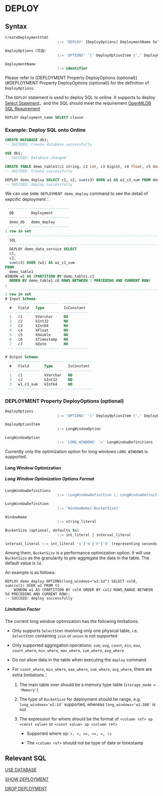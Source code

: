 # DEPLOY

## Syntax

```sql
CreateDeploymentStmt
						::= 'DEPLOY' [DeployOptions] DeploymentName SelectStmt

DeployOptions（可选）
						::= 'OPTIONS' '(' DeployOptionItem (',' DeployOptionItem)* ')'

DeploymentName
						::= identifier
```
Please refer to [DEPLOYMENT Property DeployOptions (optional)](#DEPLOYMENT Property DeployOptions (optional)) for the definition of `DeployOptions`.

The `DEPLOY` statement is used to deploy SQL to online. It supports to deploy [Select Statement](../dql/SELECT_STATEMENT.md)，and the SQL should meet the requirement [OpenMLDB SQL Requirement](../deployment_manage/ONLINE_SERVING_REQUIREMENTS.md)

```SQL
DEPLOY deployment_name SELECT clause
```

### Example: Deploy SQL onto Online

```sql
CREATE DATABASE db1;
-- SUCCEED: Create database successfully

USE db1;
-- SUCCEED: Database changed

CREATE TABLE demo_table1(c1 string, c2 int, c3 bigint, c4 float, c5 double, c6 timestamp, c7 date);
-- SUCCEED: Create successfully

DEPLOY demo_deploy SELECT c1, c2, sum(c3) OVER w1 AS w1_c3_sum FROM demo_table1 WINDOW w1 AS (PARTITION BY demo_table1.c1 ORDER BY demo_table1.c6 ROWS BETWEEN 2 PRECEDING AND CURRENT ROW);
-- SUCCEED: deploy successfully
```

We can use `SHOW DEPLOYMENT demo_deploy` command to see the detail of sepcific deployment：

```sql
 --------- -------------------
  DB        Deployment
 --------- -------------------
  demo_db   demo_deploy
 --------- -------------------
1 row in set
 -----------------------------------------------------------------------------------------------------------------------------------------------------------------------------------------------------------------
  SQL
 -----------------------------------------------------------------------------------------------------------------------------------------------------------------------------------------------------------------
  DEPLOY demo_data_service SELECT
  c1,
  c2,
  sum(c3) OVER (w1) AS w1_c3_sum
FROM
  demo_table1
WINDOW w1 AS (PARTITION BY demo_table1.c1
  ORDER BY demo_table1.c6 ROWS BETWEEN 2 PRECEDING AND CURRENT ROW)
;
 -----------------------------------------------------------------------------------------------------------------------------------------------------------------------------------------------------------------
1 row in set
# Input Schema
 --- ------- ------------ ------------
  #   Field   Type         IsConstant
 --- ------- ------------ ------------
  1   c1      kVarchar     NO
  2   c2      kInt32       NO
  3   c3      kInt64       NO
  4   c4      kFloat       NO
  5   c5      kDouble      NO
  6   c6      kTimestamp   NO
  7   c7      kDate        NO
 --- ------- ------------ ------------

# Output Schema
 --- ----------- ---------- ------------
  #   Field       Type       IsConstant
 --- ----------- ---------- ------------
  1   c1          kVarchar   NO
  2   c2          kInt32     NO
  3   w1_c3_sum   kInt64     NO
 --- ----------- ---------- ------------ 
```


### DEPLOYMENT Property DeployOptions (optional)

```sql
DeployOptions
						::= 'OPTIONS' '(' DeployOptionItem (',' DeployOptionItem)* ')'

DeployOptionItem
						::= LongWindowOption

LongWindowOption
						::= 'LONG_WINDOWS' '=' LongWindowDefinitions
```
Currently only the optimization option for long windows `LONG_WINDOWS` is supported.

#### Long Window Optimization
##### Long Window Optimization Options Format
```sql
LongWindowDefinitions
						::= 'LongWindowDefinition (, LongWindowDefinition)*'

LongWindowDefinition
						::= 'WindowName[:BucketSize]'

WindowName
						::= string_literal

BucketSize (optional, defaults to)
						::= int_literal | interval_literal

interval_literal ::= int_literal 's'|'m'|'h'|'d' (representing seconds, minutes, hours, days)
```
Among them, `BucketSize` is a performance optimization option. It will use `BucketSize` as the granularity to pre-aggregate the data in the table. The default value is `1d`.

An example is as follows:
```sqlite
DEPLOY demo_deploy OPTIONS(long_windows="w1:1d") SELECT col0, sum(col1) OVER w1 FROM t1
    WINDOW w1 AS (PARTITION BY col0 ORDER BY col2 ROWS_RANGE BETWEEN 5d PRECEDING AND CURRENT ROW);
-- SUCCEED: deploy successfully
```

##### Limitation Factor

The current long window optimization has the following limitations:
- Only supports `SelectStmt` involving only one physical table, i.e. `SelectStmt` containing `join` or `union` is not supported

- Only supported aggregation operations: `sum`, `avg`, `count`, `min`, `max`, `count_where`, `min_where`, `max_where`, `sum_where`, `avg_where`

- Do not allow data in the table when executing the `deploy` command

- For `count_where`, `min_where`, `max_where`, `sum_where`, `avg_where`, there are extra limitations：

  1. The main table over should be a memory type table (`storage_mode = 'Memory'`)

  2. The type of `BucketSize` for deployment should be range, e.g.  `long_windows='w1:1d'` supported, whereas `long_windows='w1:100'` is not

  3. The expression for where should be the format of `<column ref> op <const value>` or `<const value> op <column ref>`

     - Supported where op: `>, <, >=, <=, =, !=`

     - The `<column ref>` should not be type of date or timestamp

## Relevant SQL

[USE DATABASE](../ddl/USE_DATABASE_STATEMENT.md)

[SHOW DEPLOYMENT](../deployment_manage/SHOW_DEPLOYMENT.md)

[DROP DEPLOYMENT](../deployment_manage/DROP_DEPLOYMENT_STATEMENT.md)

